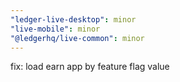 ```yaml
---
"ledger-live-desktop": minor
"live-mobile": minor
"@ledgerhq/live-common": minor
---
```


fix: load earn app by feature flag value
